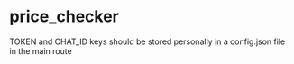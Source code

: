 # price_checker


TOKEN and CHAT_ID keys should be stored personally in a config.json file in the main route